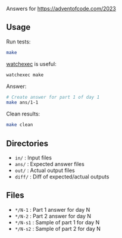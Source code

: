 Answers for https://adventofcode.com/2023

## Usage

Run tests:

```sh
make
```

[watchexec][] is useful:

```sh
watchexec make
```

Answer:

```sh
# Create answer for part 1 of day 1
make ans/1-1
```

Clean results:

```sh
make clean
```

## Directories

- `in/` : Input files
- `ans/` : Expected answer files
- `out/` : Actual output files
- `diff/` : Diff of expected/actual outputs

## Files

- `*/N-1` : Part 1 answer for day N
- `*/N-2` : Part 2 answer for day N
- `*/N-s1` : Sample of part 1 for day N
- `*/N-s2` : Sample of part 2 for day N

[watchexec]: https://github.com/watchexec/watchexec
